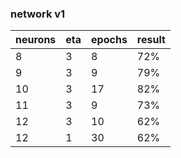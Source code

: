

### network v1

| neurons | eta | epochs | result|
| ---| ---|---|---|
|8|3|8|72%|
|9|3|9|79%
|10|3|17|82%|
|11|3|9|73%|
|12|3|10|62%|
|12|1|30|62%|